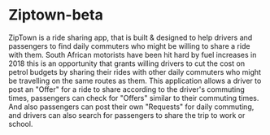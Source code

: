 # Ziptown-beta
ZipTown is a ride sharing app, that is built &amp; designed to help drivers and passengers to find daily commuters who might be willing to share a ride with them. South African motorists have been hit hard by fuel increases in 2018 this is an opportunity that grants willing drivers to cut the cost on petrol budgets by sharing their rides with other daily commuters who might be travelling on the same routes as them. This application allows a driver to post an "Offer" for a ride to share according to the driver's commuting times, passengers can check for "Offers" similar to their commuting times. And also passengers can post their own "Requests" for daily commuting, and drivers can also search for passengers to share the trip to work or school.
